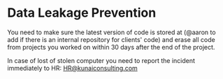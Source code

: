 # Data Leakage Prevention
You need to make sure the latest version of code is stored at (@aaron to add if there is an internal repository for clients' code) and erase all code from projects you worked on within 30 days after the end of the project.

In case of lost of stolen computer you need to report the incident immediately to HR: HR@kunaiconsulting.com
